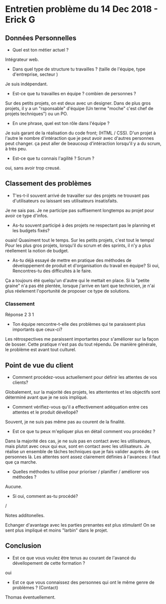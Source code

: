 # Entretien problème du 14 Dec 2018  - Erick G

## Données Personnelles

- Quel est ton métier actuel ?

Intégrateur web.

- Dans quel type de structure tu travailles ? (taille de l'équipe, type d'entreprise, secteur )

Je suis indépendant.

- Est-ce que tu travailles en équipe ? combien de personnes ?

Sur des petits projets, on est deux avec un designer. Dans de plus gros projets, il y a un "rsponsable" d'équipe (Un terme "moche" c'est chef de projets techniques") ou un PO.

- En une phrase, quel est ton rôle dans l'équipe ?

Je suis garant de la réalisation du code front; (HTML / CSS). D'un projet à l'autre le nombre d'intéraction que je peut avoir avec d'autres personnes peut changer. ça peut aller de beaucoup d'intéraction lorsqu'il y a du scrum, à très peu.

- Est-ce que tu connais l'agilité ? Scrum ?

oui, sans avoir trop creusé.

## Classement des problèmes

- T'es-t-il souvent arrivé de travailler sur des projets ne trouvant pas d'utilisateurs ou laissant ses utilisateurs insatisfaits.

Je ne sais pas. Je ne participe pas suffisement longtemps au projet pour avoir ce type d'infos.

- As-tu souvent participé à des projets ne respectant pas le planning et les budgets fixés?

ouais! Quasiment tout le temps. Sur les petits projets, c'est tout le temps! Pour les plus gros projets, lorsqu'il du scrum et des sprints, il n'y a plus réellement la notion de budget.

- As-tu déjà essayé de mettre en pratique des méthodes de développement de produit et d'organisation du travail en équipe? Si oui, Rencontres-tu des difficultés à le faire.

Ça a toujours été quelqu'un d'autre qui le mettait en place. Si la "petite graine" n'a pas été plentée, lorsque j'arrive en tant que technicien, je n'ai plus réelement l'oportunité de proposer ce type de solutions.

### Classement

Réponse 2 3 1

- Ton équipe rencontre-t-elle des problèmes qui te paraissent plus importants que ceux-ci?

Les rétrospectives me paraissent importantes pour s'améliorer sur la façon de bosser. Cette pratique n'est pas du tout répendu.
De manière générale, le problème est avant tout culturel.

## Point de vue du client

- Comment procédez-vous actuellement pour définir les attentes de vos clients?

Globalement, sur la majorité des projets, les attententes et les objectifs sont déterminé avant que je ne sois impliqué.

- Comment vérifiez-vous qu'il a effectivement adéquation entre ces attentes et le produit dévellopé?

Souvent, je ne suis pas même pas au courent de la finalité.

- Est ce que tu peux m'epliquer plus en détail comment vou procédez ?

Dans la majorité des cas, je ne suis pas en contact avec les utilisateurs, mais plutot avec ceux qui eux, sont en contact avec les utilisateurs. Je réalise un ensemble de tâches techniques que je fais valider auprès de ces personnes là. Les attentes sont assez clairement définies à l'avances: il faut que ça marche.

- Quelles méthodes tu utilise pour prioriser / planifier / améliorer vos méthodes ?

Aucune.

- Si oui, comment as-tu procédé?

/

Notes additonelles.

Echanger d'avantage avec les parties prenantes est plus stimulant! On se sent plus impliqué et moins "larbin" dans le projet.

## Conclusion

- Est ce que vous voulez être tenus au courant de l'avancé du dévellopement de cette formation ?

oui

- Est ce que vous connaissez des personnes qui ont le même genre de problèmes ? (Contact)

Thomas éventuellement.